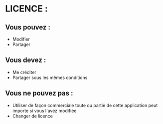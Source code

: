 # LICENCE :
## Vous pouvez :
- Modifier
- Partager

## Vous devez :
- Me créditer
- Partager sous les mêmes conditions

## Vous ne pouvez pas :
- Utiliser de façon commerciale toute ou partie de cette application peut importe si vous l'avez modifiée
- Changer de licence
